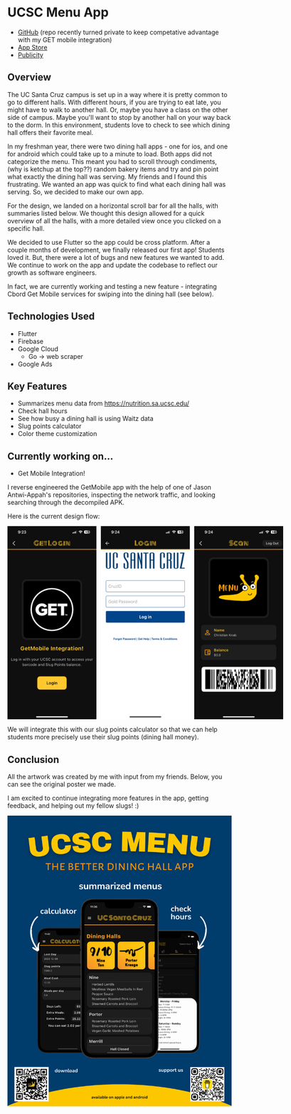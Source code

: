 # UCSC Menu App
- [GitHub]() (repo recently turned private to keep competative advantage with my GET mobile integration)
- [App Store](https://apps.apple.com/us/app/ucsc-menu/id1670523487?platform=iphone)
- [Publicity](https://cityonahillpress.com/2023/03/09/why-did-uc-santa-cruz-students-create-a-new-dining-hall-app/)

## Overview
The UC Santa Cruz campus is set up in a way where it is pretty common to go to different halls. With different hours, if you are trying to eat late, you might have to walk to another hall. Or, maybe you have a class on the other side of campus. Maybe you'll want to stop by another hall on your way back to the dorm. In this environment, students love to check to see which dining hall offers their favorite meal.

In my freshman year, there were two dining hall apps - one for ios, and one for android which could take up to a minute to load. Both apps did not categorize the menu. This meant you had to scroll through condiments, (why is ketchup at the top??) random bakery items and try and pin point what exactly the dining hall was serving. My friends and I found this frustrating. We wanted an app was quick to find what each dining hall was serving. So, we decided to make our own app.

For the design, we landed on a horizontal scroll bar for all the halls, with summaries listed below. We thought this design allowed for a quick overview of all the halls, with a more detailed view once you clicked on a specific hall.

We decided to use Flutter so the app could be cross platform. After a couple months of development, we finally released our first app! Students loved it. But, there were a lot of bugs and new features we wanted to add. We continue to work on the app and update the codebase to reflect our growth as software engineers.

In fact, we are currently working and testing a new feature - integrating Cbord Get Mobile services for swiping into the dining hall (see below).

## Technologies Used
- Flutter
- Firebase
- Google Cloud
    - Go -> web scraper
- Google Ads

## Key Features
- Summarizes menu data from https://nutrition.sa.ucsc.edu/
- Check hall hours
- See how busy a dining hall is using Waitz data
- Slug points calculator
- Color theme customization

## Currently working on...
- Get Mobile Integration!

I reverse engineered the GetMobile app with the help of one of Jason Antwi-Appah's repositories, inspecting the network traffic, and looking searching through the decompiled APK.

Here is the current design flow:
<div style="display: flex; gap: 10px;">
  <img src="https://github.com/christianknab/christianknab.github.io/blob/main/website/src/images/ucsc-menu-app/get1.PNG?raw=true" alt="image" width="200"/>
  <img src="https://github.com/christianknab/christianknab.github.io/blob/main/website/src/images/ucsc-menu-app/get2.PNG?raw=true" alt="image" width="200"/>
  <img src="https://github.com/christianknab/christianknab.github.io/blob/main/website/src/images/ucsc-menu-app/get3.PNG?raw=true" alt="image" width="200"/>
</div>

We will integrate this with our slug points calculator so that we can help students more precisely use their slug points (dining hall money).

## Conclusion
All the artwork was created by me with input from my friends. Below, you can see the original poster we made.

I am excited to continue integrating more features in the app, getting feedback, and helping out my fellow slugs! :)

![image](https://github.com/christianknab/christianknab.github.io/blob/main/website/src/images/ucsc-menu-app/support-us.png?raw=true)